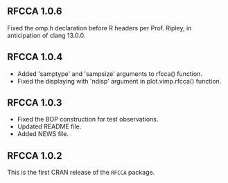 ## RFCCA 1.0.6
Fixed the omp.h declaration before R headers per Prof. Ripley, in anticipation of clang 13.0.0.

## RFCCA 1.0.4
* Added 'samptype' and 'sampsize' arguments to rfcca() function.
* Fixed the displaying with 'ndisp' argument in plot.vimp.rfcca() function.

## RFCCA 1.0.3
* Fixed the BOP construction for test observations.
* Updated README file.
* Added NEWS file.

## RFCCA 1.0.2
This is the first CRAN release of the `RFCCA` package.
